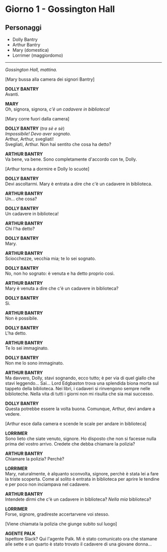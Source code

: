 # Giorno 1 - Gossington Hall

## Personaggi

- Dolly Bantry
- Arthur Bantry
- Mary (domestica)
- Lorrimer (maggiordomo)

---

<i>Gossington Hall, mattina.</i>

[Mary bussa alla camera dei signori Bantry]

<b>DOLLY BANTRY</b><br>
Avanti.

<b>MARY</b><br>
Oh, signora, signora, <i>c'è un cadavere in biblioteca!</i>

[Mary corre fuori dalla camera]

<b>DOLLY BANTRY</b> (<i>tra sè e sè</i>)<br>
<i>Impossibile! Devo aver sognato.</i><br>
Arthur, Arthur, svegliati!<br>
Svegliati, Arthur. Non hai sentito che cosa ha detto?

<b>ARTHUR BANTRY</b><br>
Va bene, va bene. Sono completamente d'accordo con te, Dolly.

[Arthur torna a dormire e Dolly lo scuote]

<b>DOLLY BANTRY</b><br>
Devi ascoltarmi. Mary è entrata a dire che c'è un cadavere in biblioteca.

<b>ARTHUR BANTRY</b><br>
Un... che cosa?

<b>DOLLY BANTRY</b><br>
Un cadavere in biblioteca!

<b>ARTHUR BANTRY</b><br>
Chi l'ha detto?

<b>DOLLY BANTRY</b><br>
Mary.

<b>ARTHUR BANTRY</b><br>
Sciocchezze, vecchia mia; te lo sei sognato.

<b>DOLLY BANTRY</b><br>
No, non ho sognato: è venuta e ha detto proprio così.

<b>ARTHUR BANTRY</b><br>
Mary è venuta a dire che c'è un cadavere in biblioteca?

<b>DOLLY BANTRY</b><br>
Si.

<b>ARTHUR BANTRY</b><br>
Non è possibile.

<b>DOLLY BANTRY</b><br>
L'ha detto.

<b>ARTHUR BANTRY</b><br>
Te lo sei immaginato.

<b>DOLLY BANTRY</b><br>
Non me lo sono immaginato.

<b>ARTHUR BANTRY</b><br>
Ma davvero, Dolly, stavi sognando, ecco tutto; è per via di quel giallo che stavi leggendo... Sai... Lord Edgbaston
trova una splendida biona morta sul tappeto della biblioteca. Nei libri, i cadaveri si rinvengono sempre
nelle biblioteche. Nella vita di tutti i giorni non mi risulta che sia mai successo.

<b>DOLLY BANTRY</b><br>
Questa potrebbe essere la volta buona. Comunque, Arthur, devi andare a vedere.

[Arthur esce dalla camera e scende le scale per andare in biblioteca]

<b>LORRIMER</b><br>
Sono lieto che siate venuto, signore. Ho disposto che non si facesse nulla prima del vostro arrivo.
Credete che debba chiamare la polizia?

<b>ARTHUR BANTRY</b><br>
Chiamare la polizia? Perchè?

<b>LORRIMER</b><br>
Mary, naturalmente, è alquanto sconvolta, signore, perchè è stata lei a fare la triste scoperta.
Come al solito è entrata in biblioteca per aprire le tendine e per poco non inciampava nel cadavere.

<b>ARTHUR BANTRY</b><br>
Intendete dirmi che c'è un cadavere in biblioteca? <i>Nella mia</i> biblioteca?

<b>LORRIMER</b><br>
Forse, signore, gradireste accertarvene voi stesso.

[Viene chiamata la polizia che giunge subito sul luogo]

<b>AGENTE PALK</b><br>
Ispettore Slack? Qui l'agente Palk. Mi è stato comunicato ora che stamane alle sette e un quarto è stato
trovato il cadavere di una giovane donna...


